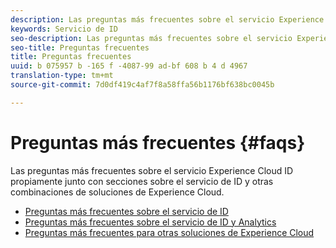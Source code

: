 ```yaml
---
description: Las preguntas más frecuentes sobre el servicio Experience Cloud ID propiamente junto con secciones sobre el servicio de ID y otras combinaciones de soluciones de Experience Cloud.
keywords: Servicio de ID
seo-description: Las preguntas más frecuentes sobre el servicio Experience Cloud ID propiamente junto con secciones sobre el servicio de ID y otras combinaciones de soluciones de Experience Cloud.
seo-title: Preguntas frecuentes
title: Preguntas frecuentes
uuid: b 075957 b -165 f -4087-99 ad-bf 608 b 4 d 4967
translation-type: tm+mt
source-git-commit: 7d0df419c4af7f8a58ffa56b1176bf638bc0045b

---
```



# Preguntas más frecuentes {#faqs}

Las preguntas más frecuentes sobre el servicio Experience Cloud ID propiamente junto con secciones sobre el servicio de ID y otras combinaciones de soluciones de Experience Cloud.

* [Preguntas más frecuentes sobre el servicio de ID](faq.md)
* [Preguntas más frecuentes sobre el servicio de ID y Analytics](analytics-faq.md)
* [Preguntas más frecuentes para otras soluciones de Experience Cloud](other-faq.md)
